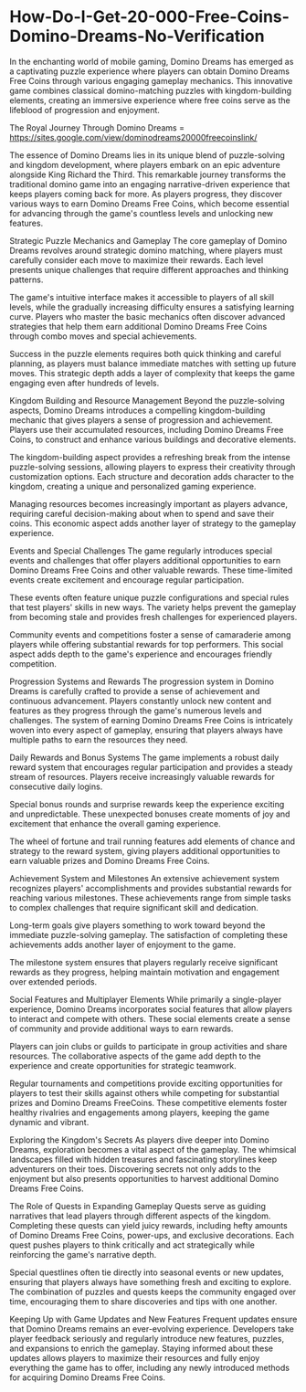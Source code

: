 # How-Do-I-Get-20-000-Free-Coins-Domino-Dreams-No-Verification
In the enchanting world of mobile gaming, Domino Dreams has emerged as a captivating puzzle experience where players can obtain Domino Dreams Free Coins through various engaging gameplay mechanics. This innovative game combines classical domino-matching puzzles with kingdom-building elements, creating an immersive experience where free coins serve as the lifeblood of progression and enjoyment.

The Royal Journey Through Domino Dreams = https://sites.google.com/view/dominodreams20000freecoinslink/

The essence of Domino Dreams lies in its unique blend of puzzle-solving and kingdom development, where players embark on an epic adventure alongside King Richard the Third. This remarkable journey transforms the traditional domino game into an engaging narrative-driven experience that keeps players coming back for more. As players progress, they discover various ways to earn Domino Dreams Free Coins, which become essential for advancing through the game's countless levels and unlocking new features.

Strategic Puzzle Mechanics and Gameplay
The core gameplay of Domino Dreams revolves around strategic domino matching, where players must carefully consider each move to maximize their rewards. Each level presents unique challenges that require different approaches and thinking patterns.

The game's intuitive interface makes it accessible to players of all skill levels, while the gradually increasing difficulty ensures a satisfying learning curve. Players who master the basic mechanics often discover advanced strategies that help them earn additional Domino Dreams Free Coins through combo moves and special achievements.

Success in the puzzle elements requires both quick thinking and careful planning, as players must balance immediate matches with setting up future moves. This strategic depth adds a layer of complexity that keeps the game engaging even after hundreds of levels.

Kingdom Building and Resource Management
Beyond the puzzle-solving aspects, Domino Dreams introduces a compelling kingdom-building mechanic that gives players a sense of progression and achievement. Players use their accumulated resources, including Domino Dreams Free Coins, to construct and enhance various buildings and decorative elements.

The kingdom-building aspect provides a refreshing break from the intense puzzle-solving sessions, allowing players to express their creativity through customization options. Each structure and decoration adds character to the kingdom, creating a unique and personalized gaming experience.

Managing resources becomes increasingly important as players advance, requiring careful decision-making about when to spend and save their coins. This economic aspect adds another layer of strategy to the gameplay experience.

Events and Special Challenges
The game regularly introduces special events and challenges that offer players additional opportunities to earn Domino Dreams Free Coins and other valuable rewards. These time-limited events create excitement and encourage regular participation.

These events often feature unique puzzle configurations and special rules that test players' skills in new ways. The variety helps prevent the gameplay from becoming stale and provides fresh challenges for experienced players.

Community events and competitions foster a sense of camaraderie among players while offering substantial rewards for top performers. This social aspect adds depth to the game's experience and encourages friendly competition.

Progression Systems and Rewards
The progression system in Domino Dreams is carefully crafted to provide a sense of achievement and continuous advancement. Players constantly unlock new content and features as they progress through the game's numerous levels and challenges. The system of earning Domino Dreams Free Coins is intricately woven into every aspect of gameplay, ensuring that players always have multiple paths to earn the resources they need.

Daily Rewards and Bonus Systems
The game implements a robust daily reward system that encourages regular participation and provides a steady stream of resources. Players receive increasingly valuable rewards for consecutive daily logins.

Special bonus rounds and surprise rewards keep the experience exciting and unpredictable. These unexpected bonuses create moments of joy and excitement that enhance the overall gaming experience.

The wheel of fortune and trail running features add elements of chance and strategy to the reward system, giving players additional opportunities to earn valuable prizes and Domino Dreams Free Coins.

Achievement System and Milestones
An extensive achievement system recognizes players' accomplishments and provides substantial rewards for reaching various milestones. These achievements range from simple tasks to complex challenges that require significant skill and dedication.

Long-term goals give players something to work toward beyond the immediate puzzle-solving gameplay. The satisfaction of completing these achievements adds another layer of enjoyment to the game.

The milestone system ensures that players regularly receive significant rewards as they progress, helping maintain motivation and engagement over extended periods.

Social Features and Multiplayer Elements
While primarily a single-player experience, Domino Dreams incorporates social features that allow players to interact and compete with others. These social elements create a sense of community and provide additional ways to earn rewards.

Players can join clubs or guilds to participate in group activities and share resources. The collaborative aspects of the game add depth to the experience and create opportunities for strategic teamwork.

Regular tournaments and competitions provide exciting opportunities for players to test their skills against others while competing for substantial prizes and Domino Dreams FreeCoins. These competitive elements foster healthy rivalries and engagements among players, keeping the game dynamic and vibrant.

Exploring the Kingdom's Secrets
As players dive deeper into Domino Dreams, exploration becomes a vital aspect of the gameplay. The whimsical landscapes filled with hidden treasures and fascinating storylines keep adventurers on their toes. Discovering secrets not only adds to the enjoyment but also presents opportunities to harvest additional Domino Dreams Free Coins.

The Role of Quests in Expanding Gameplay
Quests serve as guiding narratives that lead players through different aspects of the kingdom. Completing these quests can yield juicy rewards, including hefty amounts of Domino Dreams Free Coins, power-ups, and exclusive decorations. Each quest pushes players to think critically and act strategically while reinforcing the game's narrative depth.

Special questlines often tie directly into seasonal events or new updates, ensuring that players always have something fresh and exciting to explore. The combination of puzzles and quests keeps the community engaged over time, encouraging them to share discoveries and tips with one another.

Keeping Up with Game Updates and New Features
Frequent updates ensure that Domino Dreams remains an ever-evolving experience. Developers take player feedback seriously and regularly introduce new features, puzzles, and expansions to enrich the gameplay. Staying informed about these updates allows players to maximize their resources and fully enjoy everything the game has to offer, including any newly introduced methods for acquiring Domino Dreams Free Coins.
